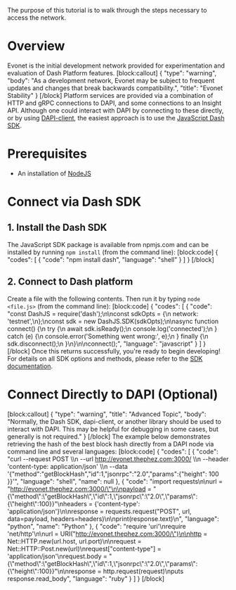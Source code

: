 The purpose of this tutorial is to walk through the steps necessary to access the network.

# Overview
Evonet is the initial development network provided for experimentation and evaluation of Dash Platform features.
[block:callout]
{
  "type": "warning",
  "body": "As a development network, Evonet may be subject to frequent updates and changes that break backwards compatibility.",
  "title": "Evonet Stability"
}
[/block]
Platform services are provided via a combination of HTTP and gRPC connections to DAPI, and some connections to an Insight API. Although one could interact with DAPI by connecting to these directly, or by using [DAPI-client](https://github.com/dashevo/dapi-client), the easiest approach is to use the [JavaScript Dash SDK](https://github.com/dashevo/DashJS/).

# Prerequisites
- An installation of [NodeJS](https://nodejs.org/en/download/)

# Connect via Dash SDK

## 1. Install the Dash SDK
The JavaScript SDK package is available from npmjs.com and can be installed by running `npm install` (from the command line):
[block:code]
{
  "codes": [
    {
      "code": "npm install dash",
      "language": "shell"
    }
  ]
}
[/block]
## 2. Connect to Dash platform
Create a file with the following contents. Then run it by typing `node <file.js>` (from the command line):
[block:code]
{
  "codes": [
    {
      "code": "const DashJS = require('dash');\n\nconst sdkOpts = {\n  network: 'testnet',\n};\nconst sdk = new DashJS.SDK(sdkOpts);\n\nasync function connect() {\n  try {\n    await sdk.isReady();\n    console.log('connected');\n  } catch (e) {\n    console.error('Something went wrong:', e);\n  } finally {\n    sdk.disconnect();\n  }\n}\n\nconnect();",
      "language": "javascript"
    }
  ]
}
[/block]
Once this returns successfully, you're ready to begin developing! For details on all SDK options and methods, please refer to the [SDK documentation](https://dashevo.github.io/DashJS/).

# Connect Directly to DAPI (Optional) 
[block:callout]
{
  "type": "warning",
  "title": "Advanced Topic",
  "body": "Normally, the Dash SDK, dapi-client, or another library should be used to interact with DAPI. This may be helpful for debugging in some cases, but generally is not required."
}
[/block]
The example below demonstrates retrieving the hash of the best block hash directly from a DAPI node via command line and several languages:
[block:code]
{
  "codes": [
    {
      "code": "curl --request POST \\\n  --url http://evonet.thephez.com:3000/ \\\n  --header 'content-type: application/json' \\\n  --data '{\"method\":\"getBlockHash\",\"id\":1,\"jsonrpc\":\"2.0\",\"params\":{\"height\": 100 }}'",
      "language": "shell",
      "name": null
    },
    {
      "code": "import requests\n\nurl = \"http://evonet.thephez.com:3000/\"\n\npayload = \"{\\\"method\\\":\\\"getBlockHash\\\",\\\"id\\\":1,\\\"jsonrpc\\\":\\\"2.0\\\",\\\"params\\\":{\\\"height\\\":100}}\"\nheaders = {'content-type': 'application/json'}\n\nresponse = requests.request(\"POST\", url, data=payload, headers=headers)\n\nprint(response.text)\n",
      "language": "python",
      "name": "Python"
    },
    {
      "code": "require 'uri'\nrequire 'net/http'\n\nurl = URI(\"http://evonet.thephez.com:3000/\")\n\nhttp = Net::HTTP.new(url.host, url.port)\n\nrequest = Net::HTTP::Post.new(url)\nrequest[\"content-type\"] = 'application/json'\nrequest.body = \"{\\\"method\\\":\\\"getBlockHash\\\",\\\"id\\\":1,\\\"jsonrpc\\\":\\\"2.0\\\",\\\"params\\\":{\\\"height\\\":100}}\"\n\nresponse = http.request(request)\nputs response.read_body",
      "language": "ruby"
    }
  ]
}
[/block]